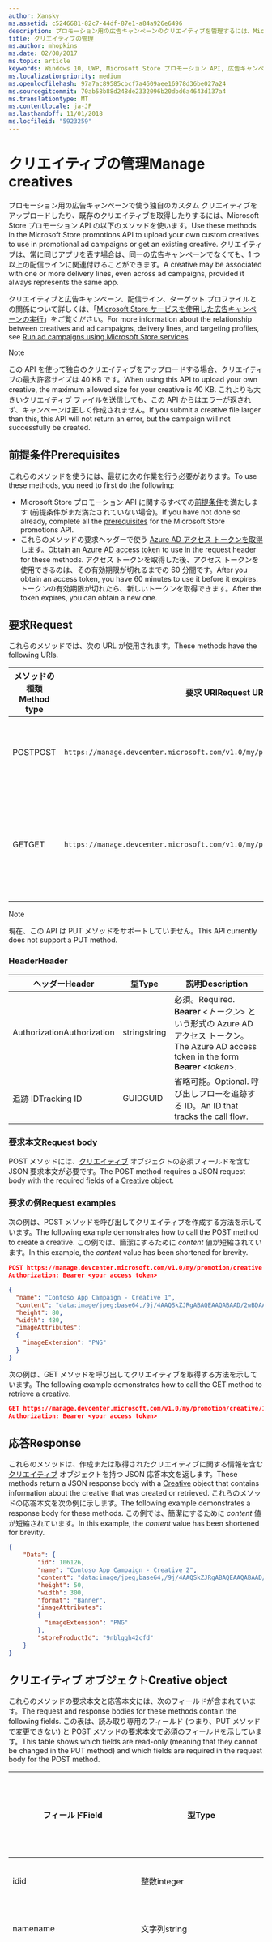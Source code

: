 ```yaml
---
author: Xansky
ms.assetid: c5246681-82c7-44df-87e1-a84a926e6496
description: プロモーション用の広告キャンペーンのクリエイティブを管理するには、Microsoft Store プロモーション API の以下のメソッドを使います。
title: クリエイティブの管理
ms.author: mhopkins
ms.date: 02/08/2017
ms.topic: article
keywords: Windows 10, UWP, Microsoft Store プロモーション API, 広告キャンペーン
ms.localizationpriority: medium
ms.openlocfilehash: 97a7ac89585cbcf7a4609aee16978d36be027a24
ms.sourcegitcommit: 70ab58b88d248de2332096b20dbd6a4643d137a4
ms.translationtype: MT
ms.contentlocale: ja-JP
ms.lasthandoff: 11/01/2018
ms.locfileid: "5923259"
---
```

# <a name="manage-creatives"></a><span data-ttu-id="e856a-104">クリエイティブの管理</span><span class="sxs-lookup"><span data-stu-id="e856a-104">Manage creatives</span></span>

<span data-ttu-id="e856a-105">プロモーション用の広告キャンペーンで使う独自のカスタム クリエイティブをアップロードしたり、既存のクリエイティブを取得したりするには、Microsoft Store プロモーション API の以下のメソッドを使います。</span><span class="sxs-lookup"><span data-stu-id="e856a-105">Use these methods in the Microsoft Store promotions API to upload your own custom creatives to use in promotional ad campaigns or get an existing creative.</span></span> <span data-ttu-id="e856a-106">クリエイティブは、常に同じアプリを表す場合は、同一の広告キャンペーンでなくても、1 つ以上の配信ラインに関連付けることができます。</span><span class="sxs-lookup"><span data-stu-id="e856a-106">A creative may be associated with one or more delivery lines, even across ad campaigns, provided it always represents the same app.</span></span>

<span data-ttu-id="e856a-107">クリエイティブと広告キャンペーン、配信ライン、ターゲット プロファイルとの関係について詳しくは、「[Microsoft Store サービスを使用した広告キャンペーンの実行](run-ad-campaigns-using-windows-store-services.md#call-the-windows-store-promotions-api)」をご覧ください。</span><span class="sxs-lookup"><span data-stu-id="e856a-107">For more information about the relationship between creatives and ad campaigns, delivery lines, and targeting profiles, see [Run ad campaigns using Microsoft Store services](run-ad-campaigns-using-windows-store-services.md#call-the-windows-store-promotions-api).</span></span>

> [!NOTE]
> <span data-ttu-id="e856a-108">この API を使って独自のクリエイティブをアップロードする場合、クリエイティブの最大許容サイズは 40 KB です。</span><span class="sxs-lookup"><span data-stu-id="e856a-108">When using this API to upload your own creative, the maximum allowed size for your creative is 40 KB.</span></span> <span data-ttu-id="e856a-109">これよりも大きいクリエイティブ ファイルを送信しても、この API からはエラーが返されず、キャンペーンは正しく作成されません。</span><span class="sxs-lookup"><span data-stu-id="e856a-109">If you submit a creative file larger than this, this API will not return an error, but the campaign will not successfully be created.</span></span>

## <a name="prerequisites"></a><span data-ttu-id="e856a-110">前提条件</span><span class="sxs-lookup"><span data-stu-id="e856a-110">Prerequisites</span></span>

<span data-ttu-id="e856a-111">これらのメソッドを使うには、最初に次の作業を行う必要があります。</span><span class="sxs-lookup"><span data-stu-id="e856a-111">To use these methods, you need to first do the following:</span></span>

* <span data-ttu-id="e856a-112">Microsoft Store プロモーション API に関するすべての[前提条件](run-ad-campaigns-using-windows-store-services.md#prerequisites)を満たします (前提条件がまだ満たされていない場合)。</span><span class="sxs-lookup"><span data-stu-id="e856a-112">If you have not done so already, complete all the [prerequisites](run-ad-campaigns-using-windows-store-services.md#prerequisites) for the Microsoft Store promotions API.</span></span>
* <span data-ttu-id="e856a-113">これらのメソッドの要求ヘッダーで使う [Azure AD アクセス トークンを取得](run-ad-campaigns-using-windows-store-services.md#obtain-an-azure-ad-access-token)します。</span><span class="sxs-lookup"><span data-stu-id="e856a-113">[Obtain an Azure AD access token](run-ad-campaigns-using-windows-store-services.md#obtain-an-azure-ad-access-token) to use in the request header for these methods.</span></span> <span data-ttu-id="e856a-114">アクセス トークンを取得した後、アクセス トークンを使用できるのは、その有効期限が切れるまでの 60 分間です。</span><span class="sxs-lookup"><span data-stu-id="e856a-114">After you obtain an access token, you have 60 minutes to use it before it expires.</span></span> <span data-ttu-id="e856a-115">トークンの有効期限が切れたら、新しいトークンを取得できます。</span><span class="sxs-lookup"><span data-stu-id="e856a-115">After the token expires, you can obtain a new one.</span></span>


## <a name="request"></a><span data-ttu-id="e856a-116">要求</span><span class="sxs-lookup"><span data-stu-id="e856a-116">Request</span></span>

<span data-ttu-id="e856a-117">これらのメソッドでは、次の URL が使用されます。</span><span class="sxs-lookup"><span data-stu-id="e856a-117">These methods have the following URIs.</span></span>

| <span data-ttu-id="e856a-118">メソッドの種類</span><span class="sxs-lookup"><span data-stu-id="e856a-118">Method type</span></span> | <span data-ttu-id="e856a-119">要求 URI</span><span class="sxs-lookup"><span data-stu-id="e856a-119">Request URI</span></span>     |  <span data-ttu-id="e856a-120">説明</span><span class="sxs-lookup"><span data-stu-id="e856a-120">Description</span></span>  |
|--------|-----------------------------|---------------|
| <span data-ttu-id="e856a-121">POST</span><span class="sxs-lookup"><span data-stu-id="e856a-121">POST</span></span>   | ```https://manage.devcenter.microsoft.com/v1.0/my/promotion/creative``` |  <span data-ttu-id="e856a-122">新しいクリエイティブを作成します。</span><span class="sxs-lookup"><span data-stu-id="e856a-122">Creates a new creative.</span></span>  |
| <span data-ttu-id="e856a-123">GET</span><span class="sxs-lookup"><span data-stu-id="e856a-123">GET</span></span>    | ```https://manage.devcenter.microsoft.com/v1.0/my/promotion/creative/{creativeId}``` |  <span data-ttu-id="e856a-124">*creativeId* で指定されたクリエイティブを取得します。</span><span class="sxs-lookup"><span data-stu-id="e856a-124">Gets the creative specified by *creativeId*.</span></span>  |

> [!NOTE]
> <span data-ttu-id="e856a-125">現在、この API は PUT メソッドをサポートしていません。</span><span class="sxs-lookup"><span data-stu-id="e856a-125">This API currently does not support a PUT method.</span></span>


### <a name="header"></a><span data-ttu-id="e856a-126">Header</span><span class="sxs-lookup"><span data-stu-id="e856a-126">Header</span></span>

| <span data-ttu-id="e856a-127">ヘッダー</span><span class="sxs-lookup"><span data-stu-id="e856a-127">Header</span></span>        | <span data-ttu-id="e856a-128">型</span><span class="sxs-lookup"><span data-stu-id="e856a-128">Type</span></span>   | <span data-ttu-id="e856a-129">説明</span><span class="sxs-lookup"><span data-stu-id="e856a-129">Description</span></span>         |
|---------------|--------|---------------------|
| <span data-ttu-id="e856a-130">Authorization</span><span class="sxs-lookup"><span data-stu-id="e856a-130">Authorization</span></span> | <span data-ttu-id="e856a-131">string</span><span class="sxs-lookup"><span data-stu-id="e856a-131">string</span></span> | <span data-ttu-id="e856a-132">必須。</span><span class="sxs-lookup"><span data-stu-id="e856a-132">Required.</span></span> <span data-ttu-id="e856a-133">**Bearer** &lt;*トークン*&gt; という形式の Azure AD アクセス トークン。</span><span class="sxs-lookup"><span data-stu-id="e856a-133">The Azure AD access token in the form **Bearer** &lt;*token*&gt;.</span></span> |
| <span data-ttu-id="e856a-134">追跡 ID</span><span class="sxs-lookup"><span data-stu-id="e856a-134">Tracking ID</span></span>   | <span data-ttu-id="e856a-135">GUID</span><span class="sxs-lookup"><span data-stu-id="e856a-135">GUID</span></span>   | <span data-ttu-id="e856a-136">省略可能。</span><span class="sxs-lookup"><span data-stu-id="e856a-136">Optional.</span></span> <span data-ttu-id="e856a-137">呼び出しフローを追跡する ID。</span><span class="sxs-lookup"><span data-stu-id="e856a-137">An ID that tracks the call flow.</span></span>                                  |


### <a name="request-body"></a><span data-ttu-id="e856a-138">要求本文</span><span class="sxs-lookup"><span data-stu-id="e856a-138">Request body</span></span>

<span data-ttu-id="e856a-139">POST メソッドには、[クリエイティブ](#creative) オブジェクトの必須フィールドを含む JSON 要求本文が必要です。</span><span class="sxs-lookup"><span data-stu-id="e856a-139">The POST method requires a JSON request body with the required fields of a [Creative](#creative) object.</span></span>


### <a name="request-examples"></a><span data-ttu-id="e856a-140">要求の例</span><span class="sxs-lookup"><span data-stu-id="e856a-140">Request examples</span></span>

<span data-ttu-id="e856a-141">次の例は、POST メソッドを呼び出してクリエイティブを作成する方法を示しています。</span><span class="sxs-lookup"><span data-stu-id="e856a-141">The following example demonstrates how to call the POST method to create a creative.</span></span> <span data-ttu-id="e856a-142">この例では、簡潔にするために *content* 値が短縮されています。</span><span class="sxs-lookup"><span data-stu-id="e856a-142">In this example, the *content* value has been shortened for brevity.</span></span>

```json
POST https://manage.devcenter.microsoft.com/v1.0/my/promotion/creative HTTP/1.1
Authorization: Bearer <your access token>

{
  "name": "Contoso App Campaign - Creative 1",
  "content": "data:image/jpeg;base64,/9j/4AAQSkZJRgABAQEAAQABAAD/2wBDAAgGB...other base64 data shortened for brevity...",
  "height": 80,
  "width": 480,
  "imageAttributes":
  {
    "imageExtension": "PNG"
  }
}
```

<span data-ttu-id="e856a-143">次の例は、GET メソッドを呼び出してクリエイティブを取得する方法を示しています。</span><span class="sxs-lookup"><span data-stu-id="e856a-143">The following example demonstrates how to call the GET method to retrieve a creative.</span></span>

```json
GET https://manage.devcenter.microsoft.com/v1.0/my/promotion/creative/106851  HTTP/1.1
Authorization: Bearer <your access token>
```


## <a name="response"></a><span data-ttu-id="e856a-144">応答</span><span class="sxs-lookup"><span data-stu-id="e856a-144">Response</span></span>

<span data-ttu-id="e856a-145">これらのメソッドは、作成または取得されたクリエイティブに関する情報を含む[クリエイティブ](#creative) オブジェクトを持つ JSON 応答本文を返します。</span><span class="sxs-lookup"><span data-stu-id="e856a-145">These methods return a JSON response body with a [Creative](#creative) object that contains information about the creative that was created or retrieved.</span></span> <span data-ttu-id="e856a-146">これらのメソッドの応答本文を次の例に示します。</span><span class="sxs-lookup"><span data-stu-id="e856a-146">The following example demonstrates a response body for these methods.</span></span> <span data-ttu-id="e856a-147">この例では、簡潔にするために *content* 値が短縮されています。</span><span class="sxs-lookup"><span data-stu-id="e856a-147">In this example, the *content* value has been shortened for brevity.</span></span>

```json
{
    "Data": {
        "id": 106126,
        "name": "Contoso App Campaign - Creative 2",
        "content": "data:image/jpeg;base64,/9j/4AAQSkZJRgABAQEAAQABAAD/2wBDAAgGB...other base64 data shortened for brevity...",
        "height": 50,
        "width": 300,
        "format": "Banner",
        "imageAttributes":
        {
          "imageExtension": "PNG"
        },
        "storeProductId": "9nblggh42cfd"
    }
}
```


<span id="creative"/>

## <a name="creative-object"></a><span data-ttu-id="e856a-148">クリエイティブ オブジェクト</span><span class="sxs-lookup"><span data-stu-id="e856a-148">Creative object</span></span>

<span data-ttu-id="e856a-149">これらのメソッドの要求本文と応答本文には、次のフィールドが含まれています。</span><span class="sxs-lookup"><span data-stu-id="e856a-149">The request and response bodies for these methods contain the following fields.</span></span> <span data-ttu-id="e856a-150">この表は、読み取り専用のフィールド (つまり、PUT メソッドで変更できない) と POST メソッドの要求本文で必須のフィールドを示しています。</span><span class="sxs-lookup"><span data-stu-id="e856a-150">This table shows which fields are read-only (meaning that they cannot be changed in the PUT method) and which fields are required in the request body for the POST method.</span></span>

| <span data-ttu-id="e856a-151">フィールド</span><span class="sxs-lookup"><span data-stu-id="e856a-151">Field</span></span>        | <span data-ttu-id="e856a-152">型</span><span class="sxs-lookup"><span data-stu-id="e856a-152">Type</span></span>   |  <span data-ttu-id="e856a-153">説明</span><span class="sxs-lookup"><span data-stu-id="e856a-153">Description</span></span>      |  <span data-ttu-id="e856a-154">読み取り専用かどうか</span><span class="sxs-lookup"><span data-stu-id="e856a-154">Read only</span></span>  | <span data-ttu-id="e856a-155">既定値</span><span class="sxs-lookup"><span data-stu-id="e856a-155">Default</span></span>  |  <span data-ttu-id="e856a-156">POST に必須かどうか</span><span class="sxs-lookup"><span data-stu-id="e856a-156">Required for POST</span></span> |  
|--------------|--------|---------------|------|-------------|------------|
|  <span data-ttu-id="e856a-157">id</span><span class="sxs-lookup"><span data-stu-id="e856a-157">id</span></span>   |  <span data-ttu-id="e856a-158">整数</span><span class="sxs-lookup"><span data-stu-id="e856a-158">integer</span></span>   |  <span data-ttu-id="e856a-159">クリエイティブの ID です。</span><span class="sxs-lookup"><span data-stu-id="e856a-159">The ID of the creative.</span></span>     |   <span data-ttu-id="e856a-160">○</span><span class="sxs-lookup"><span data-stu-id="e856a-160">Yes</span></span>    |      |    <span data-ttu-id="e856a-161">×</span><span class="sxs-lookup"><span data-stu-id="e856a-161">No</span></span>   |       
|  <span data-ttu-id="e856a-162">name</span><span class="sxs-lookup"><span data-stu-id="e856a-162">name</span></span>   |  <span data-ttu-id="e856a-163">文字列</span><span class="sxs-lookup"><span data-stu-id="e856a-163">string</span></span>   |   <span data-ttu-id="e856a-164">クリエイティブの名前です。</span><span class="sxs-lookup"><span data-stu-id="e856a-164">The name of the creative.</span></span>    |    <span data-ttu-id="e856a-165">×</span><span class="sxs-lookup"><span data-stu-id="e856a-165">No</span></span>   |      |  <span data-ttu-id="e856a-166">○</span><span class="sxs-lookup"><span data-stu-id="e856a-166">Yes</span></span>     |       
|  <span data-ttu-id="e856a-167">content</span><span class="sxs-lookup"><span data-stu-id="e856a-167">content</span></span>   |  <span data-ttu-id="e856a-168">文字列</span><span class="sxs-lookup"><span data-stu-id="e856a-168">string</span></span>   |  <span data-ttu-id="e856a-169">クリエイティブ イメージのコンテンツです (Base64 でエンコードされた形式)。</span><span class="sxs-lookup"><span data-stu-id="e856a-169">The content of the creative image, in Base64-encoded format.</span></span><br/><br/><span data-ttu-id="e856a-170">**注**&nbsp;&nbsp;クリエイティブの最大許容サイズは 40 KB です。</span><span class="sxs-lookup"><span data-stu-id="e856a-170">**Note**&nbsp;&nbsp;The maximum allowed size for your creative is 40 KB.</span></span> <span data-ttu-id="e856a-171">これよりも大きいクリエイティブ ファイルを送信しても、この API からはエラーが返されず、キャンペーンは正しく作成されません。</span><span class="sxs-lookup"><span data-stu-id="e856a-171">If you submit a creative file larger than this, this API will not return an error, but the campaign will not successfully be created.</span></span>     |  <span data-ttu-id="e856a-172">×</span><span class="sxs-lookup"><span data-stu-id="e856a-172">No</span></span>     |      |   <span data-ttu-id="e856a-173">○</span><span class="sxs-lookup"><span data-stu-id="e856a-173">Yes</span></span>    |       
|  <span data-ttu-id="e856a-174">height</span><span class="sxs-lookup"><span data-stu-id="e856a-174">height</span></span>   |  <span data-ttu-id="e856a-175">整数</span><span class="sxs-lookup"><span data-stu-id="e856a-175">integer</span></span>   |   <span data-ttu-id="e856a-176">クリエイティブの高さです。</span><span class="sxs-lookup"><span data-stu-id="e856a-176">The height of the creative.</span></span>    |    <span data-ttu-id="e856a-177">×</span><span class="sxs-lookup"><span data-stu-id="e856a-177">No</span></span>    |      |   <span data-ttu-id="e856a-178">○</span><span class="sxs-lookup"><span data-stu-id="e856a-178">Yes</span></span>    |       
|  <span data-ttu-id="e856a-179">width</span><span class="sxs-lookup"><span data-stu-id="e856a-179">width</span></span>   |  <span data-ttu-id="e856a-180">整数</span><span class="sxs-lookup"><span data-stu-id="e856a-180">integer</span></span>   |  <span data-ttu-id="e856a-181">クリエイティブの幅です。</span><span class="sxs-lookup"><span data-stu-id="e856a-181">The width of the creative.</span></span>     |  <span data-ttu-id="e856a-182">×</span><span class="sxs-lookup"><span data-stu-id="e856a-182">No</span></span>    |     |    <span data-ttu-id="e856a-183">○</span><span class="sxs-lookup"><span data-stu-id="e856a-183">Yes</span></span>   |       
|  <span data-ttu-id="e856a-184">landingUrl</span><span class="sxs-lookup"><span data-stu-id="e856a-184">landingUrl</span></span>   |  <span data-ttu-id="e856a-185">文字列</span><span class="sxs-lookup"><span data-stu-id="e856a-185">string</span></span>   |  <span data-ttu-id="e856a-186">Kochava、AppsFlyer、Tune などのキャンペーン追跡サービスを使用して、アプリのインストール分析を行う場合、POST メソッドを呼び出すときに、このフィールドの追跡 URL を割り当てます (このフィールドを指定する場合、値は有効な URI であることが必要です)。</span><span class="sxs-lookup"><span data-stu-id="e856a-186">If you are using a campaign tracking service such as Kochava, AppsFlyer or Tune to measure install analytics for your app, assign your tracking URL in this field when you call the POST method (if specified, this value must be a valid URI).</span></span> <span data-ttu-id="e856a-187">キャンペーン追跡サービスを使用していない場合、POST メソッドを呼び出すときには、この値を省略します (その場合、この URL は自動的に作成されます)。</span><span class="sxs-lookup"><span data-stu-id="e856a-187">If you are not using a campaign tracking service, omit this value when you call the POST method (in this case, this URL will be created automatically).</span></span>   |  <span data-ttu-id="e856a-188">×</span><span class="sxs-lookup"><span data-stu-id="e856a-188">No</span></span>    |     |   <span data-ttu-id="e856a-189">○</span><span class="sxs-lookup"><span data-stu-id="e856a-189">Yes</span></span>    |       
|  <span data-ttu-id="e856a-190">format</span><span class="sxs-lookup"><span data-stu-id="e856a-190">format</span></span>   |  <span data-ttu-id="e856a-191">文字列</span><span class="sxs-lookup"><span data-stu-id="e856a-191">string</span></span>   |   <span data-ttu-id="e856a-192">広告形式です。</span><span class="sxs-lookup"><span data-stu-id="e856a-192">The ad format.</span></span> <span data-ttu-id="e856a-193">現時点では、サポートされている唯一の値は **Banner** です。</span><span class="sxs-lookup"><span data-stu-id="e856a-193">Currently, the only supported value is **Banner**.</span></span>    |   <span data-ttu-id="e856a-194">×</span><span class="sxs-lookup"><span data-stu-id="e856a-194">No</span></span>    |  <span data-ttu-id="e856a-195">Banner</span><span class="sxs-lookup"><span data-stu-id="e856a-195">Banner</span></span>   |  <span data-ttu-id="e856a-196">×</span><span class="sxs-lookup"><span data-stu-id="e856a-196">No</span></span>     |       
|  <span data-ttu-id="e856a-197">imageAttributes</span><span class="sxs-lookup"><span data-stu-id="e856a-197">imageAttributes</span></span>   | [<span data-ttu-id="e856a-198">ImageAttributes</span><span class="sxs-lookup"><span data-stu-id="e856a-198">ImageAttributes</span></span>](#image-attributes)    |   <span data-ttu-id="e856a-199">クリエイティブの属性を指定します。</span><span class="sxs-lookup"><span data-stu-id="e856a-199">Provides attributes for the creative.</span></span>     |   <span data-ttu-id="e856a-200">×</span><span class="sxs-lookup"><span data-stu-id="e856a-200">No</span></span>    |      |   <span data-ttu-id="e856a-201">○</span><span class="sxs-lookup"><span data-stu-id="e856a-201">Yes</span></span>    |       
|  <span data-ttu-id="e856a-202">storeProductId</span><span class="sxs-lookup"><span data-stu-id="e856a-202">storeProductId</span></span>   |  <span data-ttu-id="e856a-203">文字列</span><span class="sxs-lookup"><span data-stu-id="e856a-203">string</span></span>   |   <span data-ttu-id="e856a-204">この広告キャンペーンが関連付けられているアプリの[ストア ID](in-app-purchases-and-trials.md#store-ids) です。</span><span class="sxs-lookup"><span data-stu-id="e856a-204">The [Store ID](in-app-purchases-and-trials.md#store-ids) for the app that this ad campaign is associated with.</span></span> <span data-ttu-id="e856a-205">製品のストア ID の例は、9nblggh42cfd です。</span><span class="sxs-lookup"><span data-stu-id="e856a-205">An example Store ID for a product is 9nblggh42cfd.</span></span>    |   <span data-ttu-id="e856a-206">×</span><span class="sxs-lookup"><span data-stu-id="e856a-206">No</span></span>    |    |  <span data-ttu-id="e856a-207">×</span><span class="sxs-lookup"><span data-stu-id="e856a-207">No</span></span>     |   |  


<span id="image-attributes"/>

## <a name="imageattributes-object"></a><span data-ttu-id="e856a-208">ImageAttributes オブジェクト</span><span class="sxs-lookup"><span data-stu-id="e856a-208">ImageAttributes object</span></span>

| <span data-ttu-id="e856a-209">フィールド</span><span class="sxs-lookup"><span data-stu-id="e856a-209">Field</span></span>        | <span data-ttu-id="e856a-210">型</span><span class="sxs-lookup"><span data-stu-id="e856a-210">Type</span></span>   |  <span data-ttu-id="e856a-211">説明</span><span class="sxs-lookup"><span data-stu-id="e856a-211">Description</span></span>      |  <span data-ttu-id="e856a-212">読み取り専用かどうか</span><span class="sxs-lookup"><span data-stu-id="e856a-212">Read-only</span></span>  | <span data-ttu-id="e856a-213">既定値</span><span class="sxs-lookup"><span data-stu-id="e856a-213">Default value</span></span>  | <span data-ttu-id="e856a-214">POST に必須かどうか</span><span class="sxs-lookup"><span data-stu-id="e856a-214">Required for POST</span></span> |  
|--------------|--------|---------------|------|-------------|------------|
|  <span data-ttu-id="e856a-215">imageExtension</span><span class="sxs-lookup"><span data-stu-id="e856a-215">imageExtension</span></span>   |   <span data-ttu-id="e856a-216">文字列</span><span class="sxs-lookup"><span data-stu-id="e856a-216">string</span></span>  |   <span data-ttu-id="e856a-217">**PNG** または **JPG** のいずれかの値です。</span><span class="sxs-lookup"><span data-stu-id="e856a-217">One of the following values: **PNG** or **JPG**.</span></span>    |    <span data-ttu-id="e856a-218">×</span><span class="sxs-lookup"><span data-stu-id="e856a-218">No</span></span>   |      |   <span data-ttu-id="e856a-219">○</span><span class="sxs-lookup"><span data-stu-id="e856a-219">Yes</span></span>    |       |


## <a name="related-topics"></a><span data-ttu-id="e856a-220">関連トピック</span><span class="sxs-lookup"><span data-stu-id="e856a-220">Related topics</span></span>

* [<span data-ttu-id="e856a-221">Microsoft Store サービスを使用した広告キャンペーンの実行</span><span class="sxs-lookup"><span data-stu-id="e856a-221">Run ad campaigns using Microsoft Store Services</span></span>](run-ad-campaigns-using-windows-store-services.md)
* [<span data-ttu-id="e856a-222">広告キャンペーンの管理</span><span class="sxs-lookup"><span data-stu-id="e856a-222">Manage ad campaigns</span></span>](manage-ad-campaigns.md)
* [<span data-ttu-id="e856a-223">広告キャンペーンの配信ラインの管理</span><span class="sxs-lookup"><span data-stu-id="e856a-223">Manage delivery lines for ad campaigns</span></span>](manage-delivery-lines-for-ad-campaigns.md)
* [<span data-ttu-id="e856a-224">広告キャンペーンの対象プロファイルの管理</span><span class="sxs-lookup"><span data-stu-id="e856a-224">Manage targeting profiles for ad campaigns</span></span>](manage-targeting-profiles-for-ad-campaigns.md)
* [<span data-ttu-id="e856a-225">広告キャンペーンのパフォーマンス データの取得</span><span class="sxs-lookup"><span data-stu-id="e856a-225">Get ad campaign performance data</span></span>](get-ad-campaign-performance-data.md)
